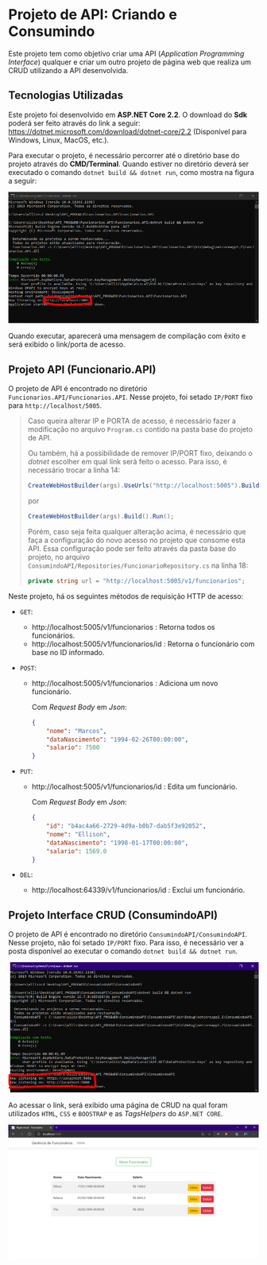 # Projeto de API: Criando e Consumindo

Este projeto tem como objetivo criar uma API (*Application Programming Interface*) qualquer e criar um outro projeto de página web que realiza um CRUD utilizando a API desenvolvida.



## Tecnologias Utilizadas

Este projeto foi desenvolvido em **ASP.NET Core 2.2**. O download do **Sdk** poderá ser feito através do link a seguir:  https://dotnet.microsoft.com/download/dotnet-core/2.2 (Disponível para Windows, Linux, MacOS, etc.).

Para executar o projeto, é necessário percorrer até o diretório base do projeto através do **CMD/Terminal**. Quando estiver no diretório deverá ser executado o comando `dotnet build && dotnet run`, como mostra na figura a seguir:

![image-20201121211348609](images_markdown/image-20201121211348609.png)

Quando executar, aparecerá uma mensagem de compilação com êxito e será exibido o link/porta de acesso.



## Projeto API (Funcionario.API)

O projeto de API é encontrado no diretório `Funcionarios.API/Funcionarios.API`. Nesse projeto, foi setado `IP/PORT` fixo para `http://localhost/5005`.

> Caso queira alterar IP e PORTA de acesso, é necessário fazer a modificação no arquivo `Program.cs` contido na pasta base do projeto de API.  
>
> Ou também, há a possibilidade de remover IP/PORT fixo, deixando o *dotnet* escolher em qual link será feito o acesso. Para isso, é necessário trocar a linha 14:
>
> ```C#
> CreateWebHostBuilder(args).UseUrls("http://localhost:5005").Build().Run();
> ```
>
> por
>
> ```C#
> CreateWebHostBuilder(args).Build().Run();
> ```
>
> Porém, caso seja feita qualquer alteração acima, é necessário que faça a configuração do novo acesso no projeto que consome esta API. Essa configuração pode ser feito através da pasta base do projeto, no arquivo `ConsumindoAPI/Repositories/FuncionarioRepository.cs` na linha 18:
>
> ```C#
> private string url = "http://localhost:5005/v1/funcionarios";
> ```



Neste projeto, há os seguintes métodos de requisição HTTP de acesso:

- `GET`: 

  - http://localhost:5005/v1/funcionarios : Retorna todos os funcionários.
  - http://localhost:5005/v1/funcionarios/id : Retorna o funcionário com base no ID informado.

- `POST`:

  - http://localhost:5005/v1/funcionarios : Adiciona um novo funcionário.

    Com *Request Body* em *Json*:

    ```json
    {
        "nome": "Marcos",
        "dataNascimento": "1994-02-26T00:00:00",
        "salario": 7500
    }
    ```

- `PUT`:

  - http://localhost:5005/v1/funcionarios/id : Edita um funcionário.

    Com *Request Body* em *Json*:

    ```json
    {
        "id": "b4ac4a66-2729-4d9a-b0b7-dab5f3e92052",
        "nome": "Ellison",
        "dataNascimento": "1998-01-17T00:00:00",
        "salario": 1569.0
    }
    ```

- `DEL`:

  - http://localhost:64339/v1/funcionarios/id : Exclui um funcionário.





## Projeto Interface CRUD (ConsumindoAPI)

O projeto de API é encontrado no diretório `ConsumindoAPI/ConsumindoAPI`. Nesse projeto, não foi setado `IP/PORT` fixo. Para isso, é necessário ver a posta disponível ao executar o comando `dotnet build && dotnet run`.

![image-20201121215244348](/images_markdown/image-20201121215158502.png)

Ao acessar o link, será exibido uma página de CRUD na qual foram utilizados `HTML`, `CSS` e `BOOSTRAP` e as *TagsHelpers* do `ASP.NET CORE`.

![image-20201121215434433](./images_markdown/image-20201121215434433.png)